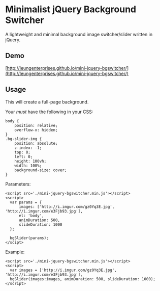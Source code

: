 # Minimalist jQuery Background Switcher
A lightweight and minimal background image switcher/slider written in jQuery.

## Demo
[http://leungenterprises.github.io/mini-jquery-bgswitcher/](http://leungenterprises.github.io/mini-jquery-bgswitcher/)

## Usage
This will create a full-page background.

Your *must* have the following in your CSS:
```
body {
    position: relative;
    overflow-x: hidden;
}
.bg-slider-img {
    position: absolute;
    z-index: -1;
    top: 0;
    left: 0;
    height: 100vh;
    width: 100%;
    background-size: cover;
}
```

Parameters:

```
<script src='./mini-jquery-bgswitcher.min.js'></script>
<script>
  var params = {
      images: ['http://i.imgur.com/gz0Yq3E.jpg', 'http://i.imgur.com/e3Fjb93.jpg'],
      el: 'body',
      animDuration: 500,
      slideDuration: 1000
  };
  
  bgSlider(params);
</scipt>
```

Example:

```
<script src='./mini-jquery-bgswitcher.min.js'></script>
<script>
  var images = ['http://i.imgur.com/gz0Yq3E.jpg', 'http://i.imgur.com/e3Fjb93.jpg'],
  bgSlider(images:images, animDuration: 500, slideDuration: 1000);
</script>
```
